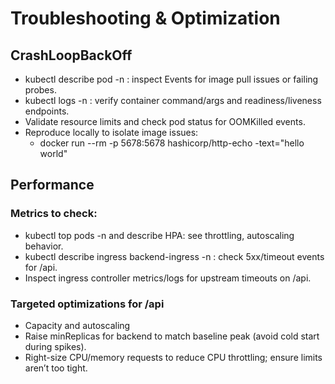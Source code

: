 # Troubleshooting & Optimization 

## CrashLoopBackOff
- kubectl describe pod <pod> -n <ns>: inspect Events for image pull issues or failing probes.
- kubectl logs <pod> -n <ns>: verify container command/args and readiness/liveness endpoints.
- Validate resource limits and check pod status for OOMKilled events.
- Reproduce locally to isolate image issues:
  - docker run --rm -p 5678:5678 hashicorp/http-echo -text="hello world"

## Performance

### Metrics to check:
- kubectl top pods -n <ns> and describe HPA: see throttling, autoscaling behavior.
- kubectl describe ingress backend-ingress -n <ns>: check 5xx/timeout events for /api.
- Inspect ingress controller metrics/logs for <ns>  upstream timeouts on /api.

### Targeted optimizations for /api
- Capacity and autoscaling
- Raise minReplicas for backend to match baseline peak (avoid cold start during spikes).
- Right-size CPU/memory requests to reduce CPU throttling; ensure limits aren’t too tight.

